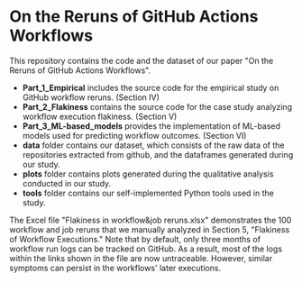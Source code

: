 # On the Reruns of GitHub Actions Workflows

This repository contains the code and the dataset of our paper "On the Reruns of GitHub Actions Workflows".

- **Part_1_Empirical** includes the source code for the empirical study on GitHub workflow reruns. (Section IV)
- **Part_2_Flakiness** contains the source code for the case study analyzing workflow execution flakiness. (Section V)
- **Part_3_ML-based_models** provides the implementation of ML-based models used for predicting workflow outcomes. (Section VI)
- **data** folder contains our dataset, which consists of the raw data of the repositories extracted from github, and the dataframes generated during our study.
- **plots** folder contains plots generated during the qualitative analysis conducted in our study.
- **tools** folder contains our self-implemented Python tools used in the study.

The Excel file "Flakiness in workflow&job reruns.xlsx" demonstrates the 100 workflow and job reruns that we manually analyzed in Section 5, "Flakiness of Workflow Executions." Note that by default, only three months of workflow run logs can be tracked on GitHub. As a result, most of the logs within the links shown in the file are now untraceable. However, similar symptoms can persist in the workflows' later executions.
